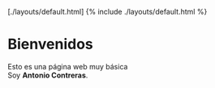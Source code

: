 [./layouts/default.html]
{% include ./layouts/default.html %}
<h1>Bienvenidos</h1>
Esto es una página web <en>muy</en> básica<br>
Soy <b>Antonio Contreras</b>.
